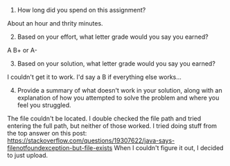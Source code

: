 1. How long did you spend on this assignment?

About an hour and thrity minutes.

2. Based on your effort, what letter grade would you say you earned?

A B+ or A-

3. Based on your solution, what letter grade would you say you earned?

I couldn't get it to work. I'd say a B if everything else works...

4. Provide a summary of what doesn't work in your solution, along with an explanation of how you attempted to solve the problem and where you feel you struggled.

The file couldn't be located. I double checked the file path and tried entering the full path, but neither of those worked. 
I tried doing stuff from the top answer on this post: https://stackoverflow.com/questions/19307622/java-says-filenotfoundexception-but-file-exists
When I couldn't figure it out, I decided to just upload.
